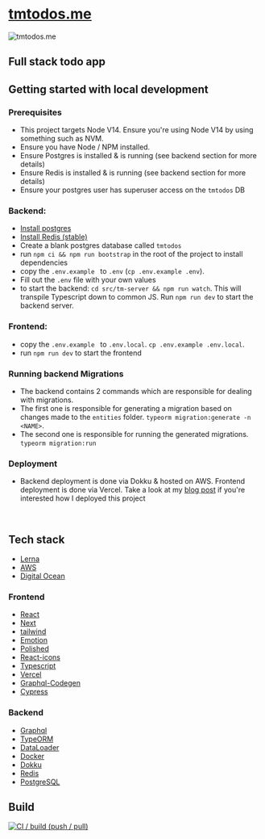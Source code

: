 # [tmtodos.me](tmtodos.me)

![tmtodos.me](https://socialify.git.ci/luke-h1/tmtodos.me/image?language=1&owner=1&pattern=Charlie%20Brown&stargazers=1&theme=Dark)

## Full stack todo app 


## Getting started with local development 


### Prerequisites
* This project targets Node V14. Ensure you're using Node V14 by using something such as NVM. 
* Ensure you have Node / NPM installed.
* Ensure Postgres is installed & is running (see backend section for more details)
* Ensure Redis is installed & is running (see backend section for more details)
* Ensure your postgres user has superuser access on the `tmtodos` DB

### Backend: 
* [Install postgres](https://www.postgresql.org/download/)
* [Install Redis (stable)](https://redis.io/download)
* Create a blank postgres database called `tmtodos`
* run `npm ci && npm run bootstrap` in the root of the project to install dependencies 
* copy the `.env.example ` to `.env` (`cp .env.example .env`).
* Fill out the `.env` file with your own values
* to start the backend: `cd src/tm-server && npm run watch`. This will transpile Typescript down to common JS. Run `npm run dev` to start the backend server. 

### Frontend: 
* copy the `.env.example ` to `.env.local`. `cp .env.example .env.local`. 
* run `npm run dev` to start the frontend


### Running backend Migrations 
* The backend contains 2 commands which are responsible for dealing with migrations. 
* The first one is responsible for generating a migration based on changes made to the `entities` folder. `typeorm migration:generate -n <NAME>`. 
* The second one is responsible for running the generated migrations. `typeorm migration:run`

### Deployment 
* Backend deployment is done via Dokku & hosted on AWS. Frontend deployment is done via Vercel. Take a look at my <a href="https://lhowsam.com/blog/deploying-a-full-stack-app-via-dokku/" target="_blank">blog post</a> if you're interested how I deployed this project 

<br />

## Tech stack 

- [Lerna](https://lerna.js.org/)
- [AWS](https://aws.amazon.com/)
- [Digital Ocean](https://www.digitalocean.com/)

### Frontend
- [React](https://github.com/facebook/react)
- [Next](https://github.com/vercel/next.js)
- [tailwind](http://tailwindcss.com/)
- [Emotion](https://github.com/emotion-js/emotion)
- [Polished](https://github.com/styled-components/polished)
- [React-icons](https://github.com/react-icons/react-icons)
- [Typescript](https://github.com/Microsoft/TypeScript)
- [Vercel](https://vercel.com/)
- [Graphql-Codegen](https://www.graphql-code-generator.com/)
- [Cypress](https://www.cypress.io/)


### Backend 
- [Graphql](https://graphql.org/)
- [TypeORM](https://typeorm.io/#/)
- [DataLoader](https://github.com/graphql/dataloader)
- [Docker](https://www.docker.com/)
- [Dokku](https://dokku.com/)
- [Redis](https://redis.io/)
- [PostgreSQL](https://www.postgresql.org/)

## Build 

[![CI / build (push / pull)](https://github.com/luke-h1/tmtodos.me/actions/workflows/build.yml/badge.svg)](https://github.com/luke-h1/tmtodos.me/actions/workflows/build.yml)